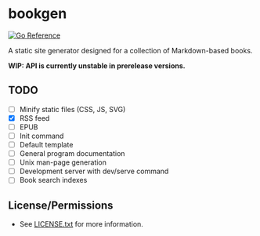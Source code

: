 # bookgen

[![Go Reference](https://pkg.go.dev/badge/github.com/JessebotX/bookgen.svg)](https://pkg.go.dev/github.com/JessebotX/bookgen)

A static site generator designed for a collection of Markdown-based books.

**WIP: API is currently unstable in prerelease versions.**

## TODO

- [ ] Minify static files (CSS, JS, SVG)
- [X] RSS feed
- [ ] EPUB
- [ ] Init command
- [ ] Default template
- [ ] General program documentation
- [ ] Unix man-page generation
- [ ] Development server with dev/serve command
- [ ] Book search indexes

## License/Permissions

- See [LICENSE.txt](LICENSE.txt) for more information.
